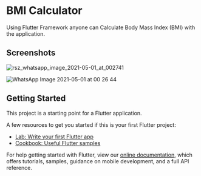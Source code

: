 # BMI Calculator
Using Flutter Framework anyone can Calculate Body Mass Index (BMI) with the application.

## Screenshots
![rsz_whatsapp_image_2021-05-01_at_002741](https://user-images.githubusercontent.com/18647990/123945060-0c56b000-d99e-11eb-9435-386e4c77c3fb.jpg)

![WhatsApp Image 2021-05-01 at 00 26 44](https://user-images.githubusercontent.com/18647990/123944570-889cc380-d99d-11eb-93c6-004752f12ed6.jpeg)


## Getting Started

This project is a starting point for a Flutter application.

A few resources to get you started if this is your first Flutter project:

- [Lab: Write your first Flutter app](https://flutter.dev/docs/get-started/codelab)
- [Cookbook: Useful Flutter samples](https://flutter.dev/docs/cookbook)

For help getting started with Flutter, view our
[online documentation](https://flutter.dev/docs), which offers tutorials,
samples, guidance on mobile development, and a full API reference.
